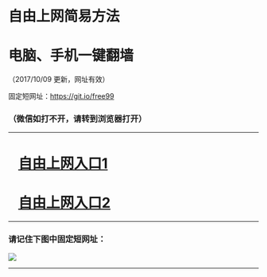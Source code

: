﻿# 自由上网简易方法

# 电脑、手机一键翻墙

（2017/10/09 更新，网址有效）

固定短网址：https://git.io/free99

### （微信如打不开，请转到浏览器打开）


***





# &nbsp;&nbsp; <a href="http://ft846413185.fwq-tz-1001.info/fwqtz01.html?t=10090016982 " target="_blank">自由上网入口1</a>
# &nbsp;&nbsp; <a href="http://ft1164019601.fwq-tz-1002.info/fwqtz02.html?t=100900121205 " target="_blank">自由上网入口2</a>
***

### 请记住下图中固定短网址：

<img src="https://s3-us-west-2.amazonaws.com/fwq-1001/yjfq-20170905okok.png" /> 


***

